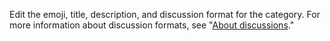 Edit the emoji, title, description, and discussion format for the category. For more information about discussion formats, see "[About discussions](/discussions/collaborating-with-your-community-using-discussions/about-discussions)."
